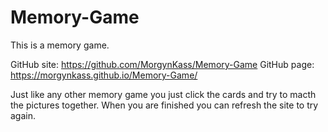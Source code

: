 # Memory-Game
This is a memory game.

GitHub site: https://github.com/MorgynKass/Memory-Game
GitHub page: https://morgynkass.github.io/Memory-Game/

Just like any other memory game you just click the cards and try to macth the pictures together. When you are finished you can refresh the site to try again.
